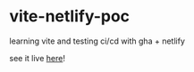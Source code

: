 # vite-netlify-poc

learning vite and testing ci/cd with gha + netlify

see it live [here](https://kind-austin-5c674b.netlify.app/)!